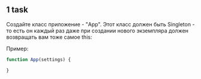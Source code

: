 ## 1 task

Создайте класс приложение - "App". Этот класс должен быть Singleton - то есть он каждый раз даже при создании нового экземпляра должен возвращать вам тоже самое this:

Пример:

```javascript
function App(settings) {

}
```
